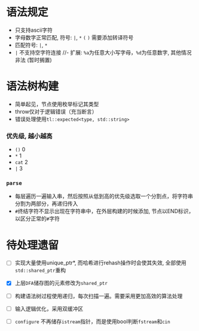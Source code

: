 # 语法规定
- 只支持ascii字符
- 字母数字正常匹配, 符号: `|`, `*` `(` `)` 需要添加转译符号
- 匹配符号: `|`, `*`
- `|` 不支持空字符连接
//- 扩展: `%a`为任意大小写字母，`%d`为任意数字, 其他情况非法    (暂时搁置)

# 语法树构建
- 简单起见，节点使用枚举标记其类型
- throw仅对于逻辑错误（充当断言）
- 错误处理使用`tl::expected<type, std::string>`

### 优先级, 越小越高
- `()` 0
- `*` 1
- `cat` 2
- `|` 3

### `parse`
- 每层遍历一遍输入串，然后按照从低到高的优先级选取一个分割点，将字符串分割为两部分，再递归传入
- `#`终结字符不显示出现在字符串中，在外层构建的时候添加, 节点以END标识，以区分正常的`#`字符

# 待处理遗留
- [ ] 实现大量使用unique_ptr<T>*, 而哈希进行rehash操作时会使其失效, 全部使用`std::shared_ptr`重构
- [x] 上层`DFA`储存图的元素修改为`shared_ptr`
- [ ] 构建语法树过程使用递归，每次扫描一遍。需要采用更加高效的算法处理
- [ ] 输入逻辑优化，采用双缓冲区
- [ ] `configure` 不再储存`istream`指针，而是使用bool判断`fstream`和`cin`

